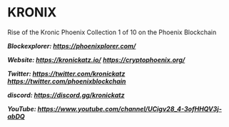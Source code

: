 # KRONIX
Rise of the Kronic Phoenix
Collection 1 of 10 on the Phoenix Blockchain

***Blockexplorer: https://phoenixplorer.com/***

***Website: https://kronickatz.io/***
            ***https://cryptophoenix.org/***

***Twitter: https://twitter.com/kronickatz***
            ***https://twitter.com/phoenixblockchain***

***discord: https://discord.gg/kronickatz***

***YouTube: https://www.youtube.com/channel/UCigv28_4-3ofHHQV3j-abDQ***

